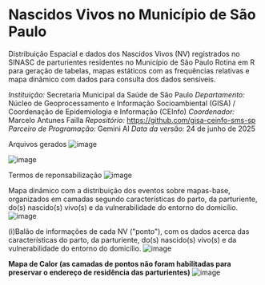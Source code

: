 # Nascidos Vivos no Município de São Paulo

Distribuição Espacial e dados dos Nascidos Vivos (NV) registrados no SINASC de parturientes residentes no Município de São Paulo
Rotina em R para geração de tabelas, mapas estáticos com as frequências relativas e mapa dinâmico com dados para consulta dos dados sensíveis.

*Instituição:* Secretaria Municipal da Saúde de São Paulo
*Departamento:* Núcleo de Geoprocessamento e Informação Socioambiental (GISA) / Coordenação de Epidemiologia e Informação (CEInfo)
*Coordenador:* Marcelo Antunes Failla
*Repositório:* https://github.com/gisa-ceinfo-sms-sp
*Parceiro de Programação:* Gemini AI
*Data da versão:* 24 de junho de 2025

Arquivos gerados
![image](https://github.com/user-attachments/assets/42aa0144-4b79-474f-8a10-93a95c8a1dcb)

![image](https://github.com/user-attachments/assets/2f56e4e4-5ab8-4944-bbe8-df83990a2255)

Termos de reponsabilização
![image](https://github.com/user-attachments/assets/bc61fc51-58fd-4f84-a2ea-5e6ca70106d8)

Mapa dinâmico com a distribuição dos eventos sobre mapas-base, organizados em camadas segundo características do parto, da parturiente, do(s) nascido(s) vivo(s) e da vulnerabilidade do entorno do domicílio.
![image](https://github.com/user-attachments/assets/93411f1b-5d2b-4caa-9efb-fd66550d6353)

(i)Balão de informações de cada NV ("ponto"), com os dados acerca das características do parto, da parturiente, do(s) nascido(s) vivo(s) e da vulnerabilidade do entorno do domicílio.
![image](https://github.com/user-attachments/assets/137facca-ac53-4de3-8f26-842765b324f1)

**Mapa de Calor (as camadas  de pontos não foram habilitadas para preservar o endereço de residência das parturientes)**
![image](https://github.com/user-attachments/assets/f3889b92-5c6b-42f7-992c-5098e948395a)



